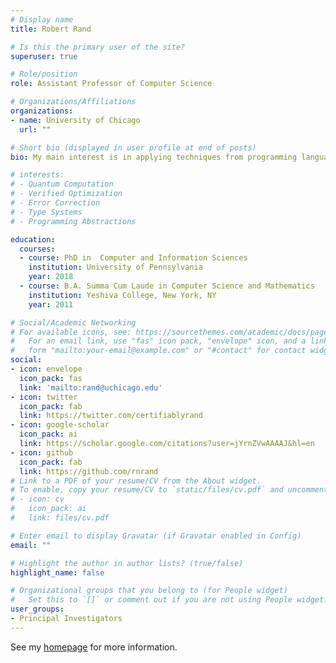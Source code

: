 ```yaml
---
# Display name
title: Robert Rand

# Is this the primary user of the site?
superuser: true

# Role/position
role: Assistant Professor of Computer Science

# Organizations/Affiliations
organizations:
- name: University of Chicago
  url: ""

# Short bio (displayed in user profile at end of posts)
bio: My main interest is in applying techniques from programming languages and formal verification to the domain of quantum computation.

# interests:
# - Quantum Computation
# - Verified Optimization
# - Error Correction
# - Type Systems
# - Programming Abstractions

education:
  courses:
  - course: PhD in  Computer and Information Sciences
    institution: University of Pennsylvania
    year: 2018
  - course: B.A. Summa Cum Laude in Computer Science and Mathematics
    institution: Yeshiva College, New York, NY
    year: 2011

# Social/Academic Networking
# For available icons, see: https://sourcethemes.com/academic/docs/page-builder/#icons
#   For an email link, use "fas" icon pack, "envelope" icon, and a link in the
#   form "mailto:your-email@example.com" or "#contact" for contact widget.
social:
- icon: envelope
  icon_pack: fas
  link: 'mailto:rand@uchicago.edu'
- icon: twitter
  icon_pack: fab
  link: https://twitter.com/certifiablyrand
- icon: google-scholar
  icon_pack: ai
  link: https://scholar.google.com/citations?user=jYrnZVwAAAAJ&hl=en
- icon: github
  icon_pack: fab
  link: https://github.com/rnrand
# Link to a PDF of your resume/CV from the About widget.
# To enable, copy your resume/CV to `static/files/cv.pdf` and uncomment the lines below.
# - icon: cv
#   icon_pack: ai
#   link: files/cv.pdf

# Enter email to display Gravatar (if Gravatar enabled in Config)
email: ""

# Highlight the author in author lists? (true/false)
highlight_name: false

# Organizational groups that you belong to (for People widget)
#   Set this to `[]` or comment out if you are not using People widget.
user_groups:
- Principal Investigators
---
```


See my [homepage](https://rand.cs.uchicago.edu/) for more information.
